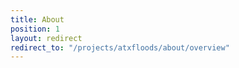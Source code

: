 ```yaml
---
title: About
position: 1
layout: redirect
redirect_to: "/projects/atxfloods/about/overview"
---
```


